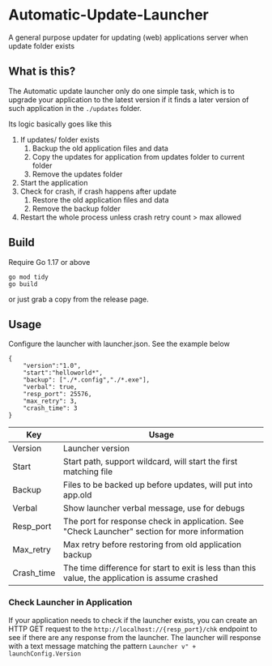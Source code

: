 # Automatic-Update-Launcher
A general purpose updater for updating (web) applications server when update folder exists

## What is this?

The Automatic update launcher only do one simple task, which is to upgrade your application to the latest version if it finds a later version of such application in the ```./updates``` folder.

Its logic basically goes like this

1. If updates/ folder exists
   1. Backup the old application files and data
   2. Copy the updates for application from updates folder to current folder
   3. Remove the updates folder
2. Start the application
3. Check for crash, if crash happens after update
   1. Restore the old application files and data
   2. Remove the backup folder
4. Restart the whole process unless crash retry count > max allowed



## Build

Require Go 1.17 or above

```
go mod tidy
go build
```

or just grab a copy from the release page.

## Usage

Configure the launcher with launcher.json. See the example below

```
{
    "version":"1.0",
    "start":"helloworld*",
    "backup": ["./*.config","./*.exe"],
    "verbal": true,
    "resp_port": 25576,
    "max_retry": 3,
    "crash_time": 3
}
```

| Key        | Usage                                                        |
| ---------- | ------------------------------------------------------------ |
| Version    | Launcher version                                             |
| Start      | Start path, support wildcard, will start the first matching file |
| Backup     | Files to be backed up before updates, will put into app.old  |
| Verbal     | Show launcher verbal message, use for debugs                 |
| Resp_port  | The port for response check in application. See "Check Launcher" section for more information |
| Max_retry  | Max retry before restoring from old application backup       |
| Crash_time | The time difference for start to exit is less than this value, the application is assume crashed |

### Check Launcher in Application

If your application needs to check if the launcher exists, you can create an HTTP GET request to the ```http://localhost://{resp_port}/chk``` endpoint to see if there are any response from the launcher. The launcher will response with a text message matching the pattern ```Launcher v" + launchConfig.Version```

